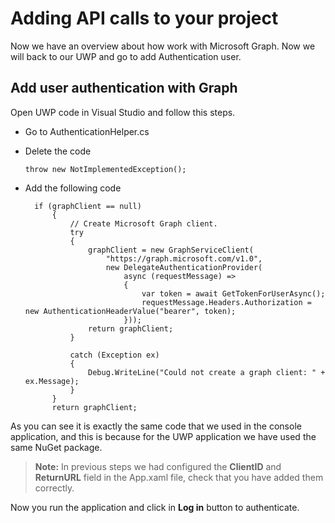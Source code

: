 # Adding API calls to your project

Now we have an overview about how work with Microsoft Graph. Now we will back to our UWP and go to add Authentication user.

## Add user authentication with Graph
Open UWP code in Visual Studio and follow this steps.

- Go to AuthenticationHelper.cs
- Delete the code

   	`throw new NotImplementedException();`

- Add the following code

		if (graphClient == null)
            {
                // Create Microsoft Graph client.
                try
                {
                    graphClient = new GraphServiceClient(
                        "https://graph.microsoft.com/v1.0",
                        new DelegateAuthenticationProvider(
                            async (requestMessage) =>
                            {
                                var token = await GetTokenForUserAsync();
                                requestMessage.Headers.Authorization = new AuthenticationHeaderValue("bearer", token);
                            }));
                    return graphClient;
                }

                catch (Exception ex)
                {
                    Debug.WriteLine("Could not create a graph client: " + ex.Message);
                }
			}
			return graphClient;


As you can see it is exactly the same code that we used in the console application, and this is because for the UWP application we have used the same NuGet package.

> **Note:** In previous steps we had configured the **ClientID** and **ReturnURL** field in the App.xaml file, check that you have added them correctly.

Now you run the application and click in **Log in** button to authenticate.
